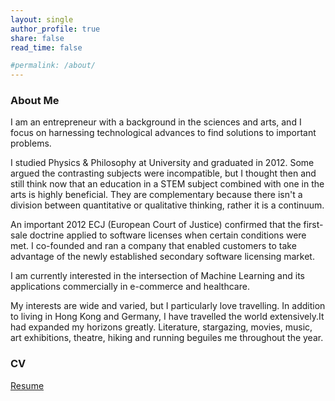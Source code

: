 ```yaml
---
layout: single
author_profile: true
share: false
read_time: false

#permalink: /about/
---
```

### About Me
I am an entrepreneur with a background in the sciences and arts, and I focus on harnessing technological advances to find solutions to important problems.

I studied Physics & Philosophy at University and graduated in 2012. Some argued the contrasting subjects were incompatible, but I thought then and still think now that an education in a STEM subject combined with one in the arts is highly beneficial. They are complementary because there isn't a division between quantitative or qualitative thinking, rather it is a continuum.

An important 2012 ECJ (European Court of Justice) confirmed that the first-sale doctrine applied to software licenses when certain conditions were met. I co-founded and ran a company that enabled customers to take advantage of the newly established secondary software licensing market.

I am currently interested in the intersection of Machine Learning and its applications commercially in e-commerce and healthcare.

My interests are wide and varied, but I particularly love travelling. In addition to living in Hong Kong and Germany, I have travelled the world extensively.It had expanded my horizons greatly. Literature, stargazing, movies, music, art exhibitions, theatre, hiking and running beguiles me throughout the year. 

### CV
[Resume](https://onmee.github.io/assets/docs/CV_3.pdf)